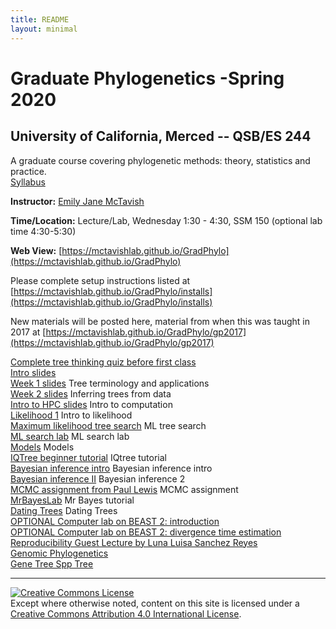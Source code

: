 ```yaml
---
title: README
layout: minimal
---
```


# Graduate Phylogenetics -Spring 2020

## University of California, Merced -- QSB/ES 244

A graduate course covering phylogenetic methods: theory, statistics and practice.  
[Syllabus](https://github.com/McTavishLab/GradPhylo/raw/master/docs/QSB_ES_244_syllabus_2020.pdf)

**Instructor:**  [Emily Jane McTavish](http://McTavishLab.github.io/)

**Time/Location:** Lecture/Lab, Wednesday 1:30 - 4:30, SSM 150 (optional lab time 4:30-5:30)

**Web View:** [https://mctavishlab.github.io/GradPhylo](https://mctavishlab.github.io/GradPhylo)


Please complete setup instructions listed at [https://mctavishlab.github.io/GradPhylo/installs](https://mctavishlab.github.io/GradPhylo/installs)

New materials will be posted here, material from when this was taught in 2017 at [https://mctavishlab.github.io/GradPhylo/gp2017](https://mctavishlab.github.io/GradPhylo/gp2017)


[Complete tree thinking quiz before first class](https://github.com/McTavishLab/GradPhylo/raw/master/docs/assignments/Week1)    
[Intro slides](https://github.com/McTavishLab/GradPhylo/blob/master/docs/slides/intro_phylo.pdf)    
[Week 1 slides](https://github.com/McTavishLab/GradPhylo/blob/master/docs/slides/tree_terms_applications.pdf) Tree terminology and applications    
[Week 2 slides](https://github.com/McTavishLab/GradPhylo/blob/master/docs/slides/inference.pdf) Inferring trees from data  
[Intro  to HPC slides](https://github.com/McTavishLab/GradPhylo/blob/master/docs/slides/intro_comp.pdf) Intro to computation  
[Likelihood 1](https://github.com/McTavishLab/GradPhylo/blob/master/docs/slides/likelihood1.pdf) Intro to likelihood  
[Maximum likelihood tree search](https://github.com/McTavishLab/GradPhylo/blob/master/docs/slides/ML_search.pdf) ML tree search  
[ML search lab](https://mctavishlab.github.io/GradPhylo/MLsearchLab.html) ML search lab    
[Models](https://github.com/McTavishLab/GradPhylo/blob/master/docs/slides/models2.pdf) Models  
[IQTree beginner tutorial](http://www.iqtree.org/doc/Tutorial) IQtree tutorial  
[Bayesian inference intro](https://github.com/McTavishLab/GradPhylo/blob/master/docs/slides/BayesIntro.pdf) Bayesian inference intro  
[Bayesian inference II](https://github.com/McTavishLab/GradPhylo/blob/master/docs/slides/Bayes2.pdf) Bayesian inference 2  
[MCMC assignment from Paul Lewis]( https://hydrodictyon.eeb.uconn.edu/people/plewis/courses/phylogenetics/homeworks/2020/hw7.pdf) MCMC assignment  
[MrBayesLab](http://hydrodictyon.eeb.uconn.edu/eebedia/index.php/Phylogenetics:_MrBayes_Lab) Mr Bayes tutorial  
[Dating Trees](https://github.com/McTavishLab/GradPhylo/blob/master/docs/slides/Dates.pdf) Dating Trees  
[OPTIONAL Computer lab on BEAST 2: introduction](https://taming-the-beast.github.io/tutorials/Introduction-to-BEAST2/)    
[OPTIONAL Computer lab on BEAST 2: divergence time estimation](https://taming-the-beast.github.io/tutorials/FBD-tutorial/) 
[Reproducibility Guest Lecture by Luna Luisa Sanchez Reyes](https://lunasare.github.io/slides/reproducibility-2020-04-15#1)  
[Genomic Phylogenetics](https://github.com/McTavishLab/GradPhylo/blob/master/docs/slides/Genomics.pdf)  
[Gene Tree Spp Tree](https://github.com/McTavishLab/GradPhylo/blob/master/docs/slides/GeneTreeSppTree.pdf)  


---
<a rel="license" href="http://creativecommons.org/licenses/by/4.0/"><img alt="Creative Commons License" style="border-width:0" src="https://i.creativecommons.org/l/by/4.0/88x31.png" /></a><br />Except where otherwise noted, content on this site is licensed under a <a rel="license" href="http://creativecommons.org/licenses/by/4.0/">Creative Commons Attribution 4.0 International License</a>.
